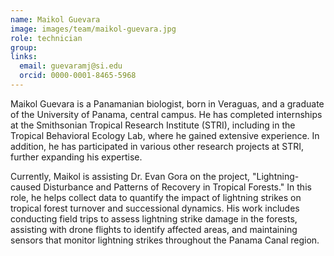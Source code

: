 ```yaml
---
name: Maikol Guevara
image: images/team/maikol-guevara.jpg
role: technician
group: 
links:
  email: guevaramj@si.edu
  orcid: 0000-0001-8465-5968
---
```


Maikol Guevara is a Panamanian biologist, born in Veraguas, and a graduate of the University of Panama, central campus.
He has completed internships at the Smithsonian Tropical Research Institute (STRI), including in the Tropical Behavioral Ecology Lab, where he gained extensive experience. In addition, he has participated in various other research projects at STRI, further expanding his expertise.

Currently, Maikol is assisting Dr. Evan Gora on the project, "Lightning-caused Disturbance and Patterns of Recovery in Tropical Forests." In this role, he helps collect data to quantify the impact of lightning strikes on tropical forest turnover and successional dynamics. His work includes conducting field trips to assess lightning strike damage in the forests, assisting with drone flights to identify affected areas, and maintaining sensors that monitor lightning strikes throughout the Panama Canal region.
